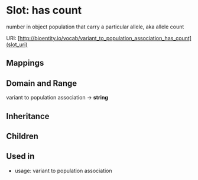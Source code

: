 # Slot: has count


number in object population that carry a particular allele, aka allele count

URI: [http://bioentity.io/vocab/variant_to_population_association_has_count](slot_uri)
## Mappings

## Domain and Range

variant to population association -> **string**
## Inheritance

## Children

## Used in

 *  usage: variant to population association
